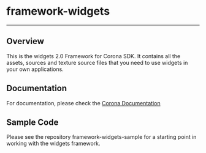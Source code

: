 # framework-widgets
---

## Overview

This is the widgets 2.0 Framework for Corona SDK. It contains all the assets, sources and texture source files that you need to use widgets in your own applications.

## Documentation

For documentation, please check the [Corona Documentation](http://docs.coronalabs.com/)

## Sample Code

Please see the repository framework-widgets-sample for a starting point in working with the widgets framework.